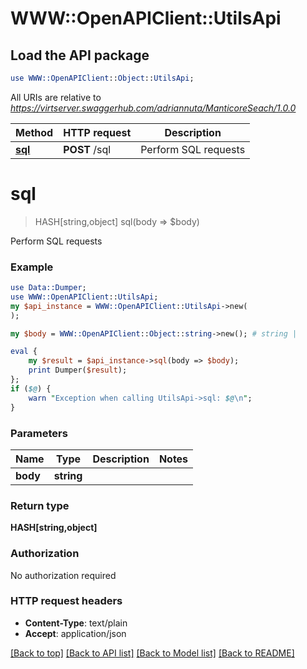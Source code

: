 # WWW::OpenAPIClient::UtilsApi

## Load the API package
```perl
use WWW::OpenAPIClient::Object::UtilsApi;
```

All URIs are relative to *https://virtserver.swaggerhub.com/adriannuta/ManticoreSeach/1.0.0*

Method | HTTP request | Description
------------- | ------------- | -------------
[**sql**](UtilsApi.md#sql) | **POST** /sql | Perform SQL requests


# **sql**
> HASH[string,object] sql(body => $body)

Perform SQL requests

### Example 
```perl
use Data::Dumper;
use WWW::OpenAPIClient::UtilsApi;
my $api_instance = WWW::OpenAPIClient::UtilsApi->new(
);

my $body = WWW::OpenAPIClient::Object::string->new(); # string | 

eval { 
    my $result = $api_instance->sql(body => $body);
    print Dumper($result);
};
if ($@) {
    warn "Exception when calling UtilsApi->sql: $@\n";
}
```

### Parameters

Name | Type | Description  | Notes
------------- | ------------- | ------------- | -------------
 **body** | **string**|  | 

### Return type

**HASH[string,object]**

### Authorization

No authorization required

### HTTP request headers

 - **Content-Type**: text/plain
 - **Accept**: application/json

[[Back to top]](#) [[Back to API list]](../README.md#documentation-for-api-endpoints) [[Back to Model list]](../README.md#documentation-for-models) [[Back to README]](../README.md)

